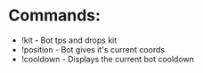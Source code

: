 # Commands:

- !kit - Bot tps and drops kit
- !position - Bot gives it's current coords
- !cooldown - Displays the current bot cooldown
